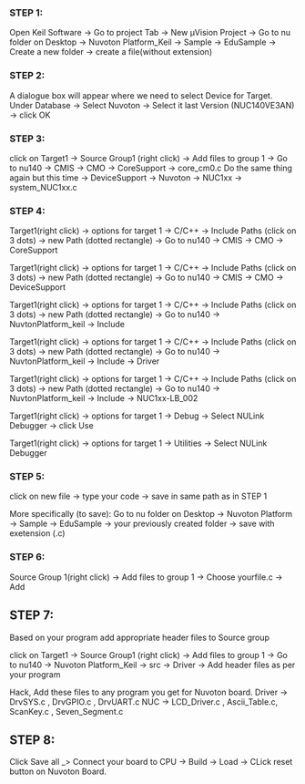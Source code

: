 ### STEP 1: 
Open Keil Software -> Go to project Tab -> New μVision Project -> Go to nu folder on Desktop -> Nuvoton Platform_Keil -> Sample -> EduSample -> Create a new folder -> create a file(without extension)

### STEP 2:  
A dialogue box will appear where we need to select Device for Target.  
Under Database -> Select Nuvoton -> Select it last Version (NUC140VE3AN) -> click OK

### STEP 3:  
click on Target1 -> Source Group1 (right click) -> Add files to group 1 -> Go to nu140 -> CMIS -> CMO -> CoreSupport -> core_cm0.c
Do the same thing again but this time -> DeviceSupport -> Nuvoton -> NUC1xx -> system_NUC1xx.c

### STEP 4:  
Target1(right click) -> options for target 1 -> C/C++ -> Include Paths (click on 3 dots) -> new Path (dotted rectangle) ->  Go to nu140 -> CMIS -> CMO -> CoreSupport  
  
Target1(right click) -> options for target 1 -> C/C++ -> Include Paths (click on 3 dots) -> new Path (dotted rectangle) ->  Go to nu140 -> CMIS -> CMO -> DeviceSupport  
  
Target1(right click) -> options for target 1 -> C/C++ -> Include Paths (click on 3 dots) -> new Path (dotted rectangle) ->  Go to nu140 ->  NuvtonPlatform_keil -> Include  

Target1(right click) -> options for target 1 -> C/C++ -> Include Paths (click on 3 dots) -> new Path (dotted rectangle) ->  Go to nu140 ->  NuvtonPlatform_keil -> Include -> Driver  

Target1(right click) -> options for target 1 -> C/C++ -> Include Paths (click on 3 dots) -> new Path (dotted rectangle) ->  Go to nu140 ->  NuvtonPlatform_keil -> Include -> NUC1xx-LB_002

Target1(right click) -> options for target 1 -> Debug -> Select NULink Debugger -> click Use 


Target1(right click) -> options for target 1 -> Utilities -> Select NULink Debugger

  
### STEP 5:  
click on new file -> type your code -> save in same path as in STEP 1  
  
More specifically (to save):  Go to nu folder on Desktop -> Nuvoton Platform -> Sample -> EduSample -> your previously created folder -> save with exetension (.c)  

### STEP 6:  
Source Group 1(right click) ->  Add files to group 1 -> Choose yourfile.c -> Add  

## STEP 7:
Based on your program add appropriate header files to Source group 

click on Target1 -> Source Group1 (right click) -> Add files to group 1 -> Go to nu140 ->  Nuvoton Platform_Keil -> src -> Driver -> Add header files as per your program


Hack, Add these files to any program you get for Nuvoton board.
Driver -> DrvSYS.c , DrvGPIO.c , DrvUART.c
NUC -> LCD_Driver.c , Ascii_Table.c, ScanKey.c , Seven_Segment.c

## STEP 8:
Click Save all _> Connect your board to CPU -> Build -> Load -> CLick reset button on Nuvoton Board.






